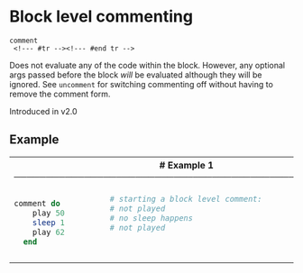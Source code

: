 # Block level commenting

```
comment 
 <!--- #tr --><!--- #end tr -->
```


Does not evaluate any of the code within the block. However, any optional args passed before the block *will* be evaluated although they will be ignored. See `uncomment` for switching commenting off without having to remove the comment form.

Introduced in v2.0

## Example

<table class="examples">
<tr>
<th colspan="2" class="even head"># Example 1 ──────────────────────────────────────────────────────</th>
</tr>
<tr>
<td class="even">

```ruby
comment do
    play 50
    sleep 1
    play 62
  end


```

</td>
<td class="even">

<!--- #tr -->
```ruby
# starting a block level comment:
# not played
# no sleep happens
# not played
 



```
<!--- #end tr -->

</td>
</tr>
</table>

